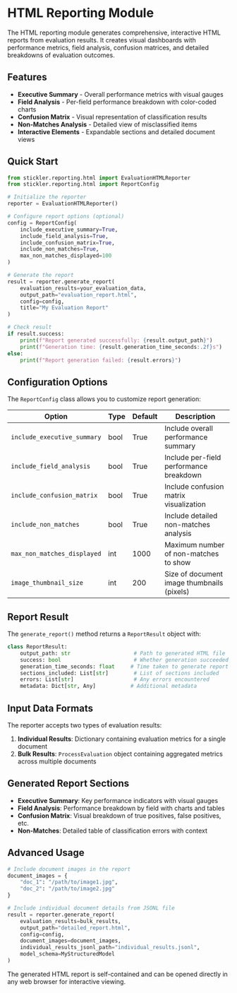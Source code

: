 # HTML Reporting Module

The HTML reporting module generates comprehensive, interactive HTML reports from evaluation results. It creates visual dashboards with performance metrics, field analysis, confusion matrices, and detailed breakdowns of evaluation outcomes.

## Features

- **Executive Summary** - Overall performance metrics with visual gauges
- **Field Analysis** - Per-field performance breakdown with color-coded charts
- **Confusion Matrix** - Visual representation of classification results
- **Non-Matches Analysis** - Detailed view of misclassified items
- **Interactive Elements** - Expandable sections and detailed document views

## Quick Start

```python
from stickler.reporting.html import EvaluationHTMLReporter
from stickler.reporting.html import ReportConfig

# Initialize the reporter
reporter = EvaluationHTMLReporter()

# Configure report options (optional)
config = ReportConfig(
    include_executive_summary=True,
    include_field_analysis=True,
    include_confusion_matrix=True,
    include_non_matches=True,
    max_non_matches_displayed=100
)

# Generate the report
result = reporter.generate_report(
    evaluation_results=your_evaluation_data,
    output_path="evaluation_report.html",
    config=config,
    title="My Evaluation Report"
)

# Check result
if result.success:
    print(f"Report generated successfully: {result.output_path}")
    print(f"Generation time: {result.generation_time_seconds:.2f}s")
else:
    print(f"Report generation failed: {result.errors}")
```

## Configuration Options

The `ReportConfig` class allows you to customize report generation:

| Option | Type | Default | Description |
|--------|------|---------|-------------|
| `include_executive_summary` | bool | True | Include overall performance summary |
| `include_field_analysis` | bool | True | Include per-field performance breakdown |
| `include_confusion_matrix` | bool | True | Include confusion matrix visualization |
| `include_non_matches` | bool | True | Include detailed non-matches analysis |
| `max_non_matches_displayed` | int | 1000 | Maximum number of non-matches to show |
| `image_thumbnail_size` | int | 200 | Size of document image thumbnails (pixels) |

## Report Result

The `generate_report()` method returns a `ReportResult` object with:

```python
class ReportResult:
    output_path: str                    # Path to generated HTML file
    success: bool                       # Whether generation succeeded
    generation_time_seconds: float     # Time taken to generate report
    sections_included: List[str]        # List of sections included
    errors: List[str]                   # Any errors encountered
    metadata: Dict[str, Any]           # Additional metadata
```

## Input Data Formats

The reporter accepts two types of evaluation results:

1. **Individual Results**: Dictionary containing evaluation metrics for a single document
2. **Bulk Results**: `ProcessEvaluation` object containing aggregated metrics across multiple documents

## Generated Report Sections

- **Executive Summary**: Key performance indicators with visual gauges
- **Field Analysis**: Performance breakdown by field with charts and tables
- **Confusion Matrix**: Visual breakdown of true positives, false positives, etc.
- **Non-Matches**: Detailed table of classification errors with context

## Advanced Usage

```python
# Include document images in the report
document_images = {
    "doc_1": "/path/to/image1.jpg",
    "doc_2": "/path/to/image2.jpg"
}

# Include individual document details from JSONL file
result = reporter.generate_report(
    evaluation_results=bulk_results,
    output_path="detailed_report.html",
    config=config,
    document_images=document_images,
    individual_results_jsonl_path="individual_results.jsonl",
    model_schema=MyStructuredModel
)
```

The generated HTML report is self-contained and can be opened directly in any web browser for interactive viewing.
